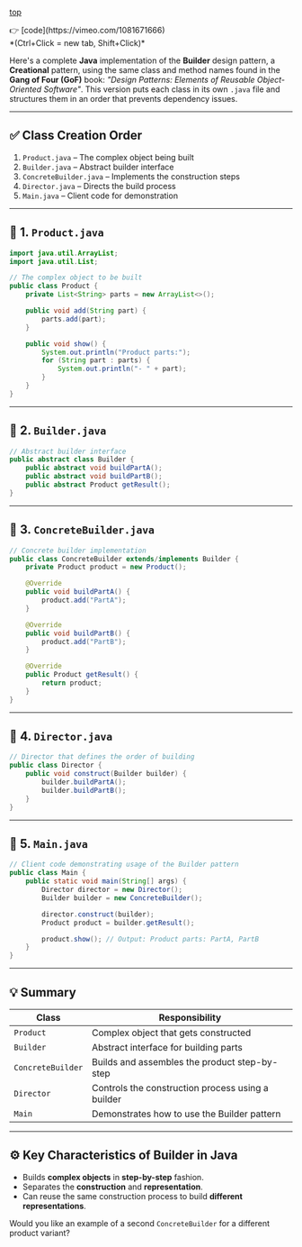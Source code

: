 
[top](../README.md)

<p>
👉 [code](https://vimeo.com/1081671666)<br/>
*(Ctrl+Click = new tab, Shift+Click)*
</p>


Here's a complete **Java** implementation of the **Builder** design pattern, a **Creational** pattern, using the same class and method names found in the **Gang of Four (GoF)** book: *"Design Patterns: Elements of Reusable Object-Oriented Software"*. This version puts each class in its own `.java` file and structures them in an order that prevents dependency issues.

---

## ✅ Class Creation Order

1. `Product.java` – The complex object being built
2. `Builder.java` – Abstract builder interface
3. `ConcreteBuilder.java` – Implements the construction steps
4. `Director.java` – Directs the build process
5. `Main.java` – Client code for demonstration

---

## 🔨 1. `Product.java`

```java
import java.util.ArrayList;
import java.util.List;

// The complex object to be built
public class Product {
    private List<String> parts = new ArrayList<>();

    public void add(String part) {
        parts.add(part);
    }

    public void show() {
        System.out.println("Product parts:");
        for (String part : parts) {
            System.out.println("- " + part);
        }
    }
}
```

---

## 🧱 2. `Builder.java`

```java
// Abstract builder interface
public abstract class Builder {
    public abstract void buildPartA();
    public abstract void buildPartB();
    public abstract Product getResult();
}
```

---

## 🧱 3. `ConcreteBuilder.java`

```java
// Concrete builder implementation
public class ConcreteBuilder extends/implements Builder {
    private Product product = new Product();

    @Override
    public void buildPartA() {
        product.add("PartA");
    }

    @Override
    public void buildPartB() {
        product.add("PartB");
    }

    @Override
    public Product getResult() {
        return product;
    }
}
```

---

## 🎯 4. `Director.java`

```java
// Director that defines the order of building
public class Director {
    public void construct(Builder builder) {
        builder.buildPartA();
        builder.buildPartB();
    }
}
```

---

## 🚀 5. `Main.java`

```java
// Client code demonstrating usage of the Builder pattern
public class Main {
    public static void main(String[] args) {
        Director director = new Director();
        Builder builder = new ConcreteBuilder();

        director.construct(builder);
        Product product = builder.getResult();

        product.show(); // Output: Product parts: PartA, PartB
    }
}
```

---

## 💡 Summary

| Class             | Responsibility                                    |
| ----------------- | ------------------------------------------------- |
| `Product`         | Complex object that gets constructed              |
| `Builder`         | Abstract interface for building parts             |
| `ConcreteBuilder` | Builds and assembles the product step-by-step     |
| `Director`        | Controls the construction process using a builder |
| `Main`            | Demonstrates how to use the Builder pattern       |

---

## ⚙️ Key Characteristics of Builder in Java

* Builds **complex objects** in **step-by-step** fashion.
* Separates the **construction** and **representation**.
* Can reuse the same construction process to build **different representations**.

Would you like an example of a second `ConcreteBuilder` for a different product variant?

